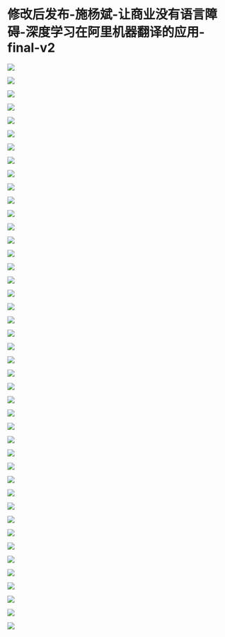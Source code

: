 # 修改后发布-施杨斌-让商业没有语言障碍-深度学习在阿里机器翻译的应用-final-v2

![](images\093304795pEGFtB\201905130933_4.png)

![](images\093304795pEGFtB\201905130933_5.png)

![](images\093304795pEGFtB\201905130933_6.png)

![](images\093304795pEGFtB\201905130933_7.png)

![](images\093304795pEGFtB\201905130933_8.png)

![](images\093304795pEGFtB\201905130933_9.png)

![](images\093304795pEGFtB\201905130933_10.png)

![](images\093304795pEGFtB\201905130933_11.png)

![](images\093304795pEGFtB\201905130933_12.png)

![](images\093304795pEGFtB\201905130933_13.png)

![](images\093304795pEGFtB\201905130933_14.png)

![](images\093304795pEGFtB\201905130933_15.png)

![](images\093304795pEGFtB\201905130933_16.png)

![](images\093304795pEGFtB\201905130933_17.png)

![](images\093304795pEGFtB\201905130933_18.png)

![](images\093304795pEGFtB\201905130933_19.png)

![](images\093304795pEGFtB\201905130933_20.png)

![](images\093304795pEGFtB\201905130933_21.png)

![](images\093304795pEGFtB\201905130933_22.png)

![](images\093304795pEGFtB\201905130933_23.png)

![](images\093304795pEGFtB\201905130933_24.png)

![](images\093304795pEGFtB\201905130933_25.png)

![](images\093304795pEGFtB\201905130933_26.png)

![](images\093304795pEGFtB\201905130933_27.png)

![](images\093304795pEGFtB\201905130933_28.png)

![](images\093304795pEGFtB\201905130933_29.png)

![](images\093304795pEGFtB\201905130933_30.png)

![](images\093304795pEGFtB\201905130933_31.png)

![](images\093304795pEGFtB\201905130933_32.png)

![](images\093304795pEGFtB\201905130933_33.png)

![](images\093304795pEGFtB\201905130933_34.png)

![](images\093304795pEGFtB\201905130933_35.png)

![](images\093304795pEGFtB\201905130933_36.png)

![](images\093304795pEGFtB\201905130933_37.png)

![](images\093304795pEGFtB\201905130933_38.png)

![](images\093304795pEGFtB\201905130933_39.png)

![](images\093304795pEGFtB\201905130933_40.png)

![](images\093304795pEGFtB\201905130933_41.png)

![](images\093304795pEGFtB\201905130933_42.png)

![](images\093304795pEGFtB\201905130933_43.png)

![](images\093304795pEGFtB\201905130933_44.png)

![](images\093304795pEGFtB\201905130933_45.png)

![](images\093304795pEGFtB\201905130933_46.png)

